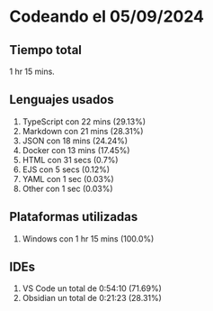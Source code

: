 # Codeando el 05/09/2024

## Tiempo total
1 hr 15 mins.

## Lenguajes usados
1. TypeScript con 22 mins (29.13%)
1. Markdown con 21 mins (28.31%)
1. JSON con 18 mins (24.24%)
1. Docker con 13 mins (17.45%)
1. HTML con 31 secs (0.7%)
1. EJS con 5 secs (0.12%)
1. YAML con 1 sec (0.03%)
1. Other con 1 sec (0.03%)

## Plataformas utilizadas
1. Windows con 1 hr 15 mins (100.0%)

## IDEs
1. VS Code un total de 0:54:10 (71.69%)
1. Obsidian un total de 0:21:23 (28.31%)
